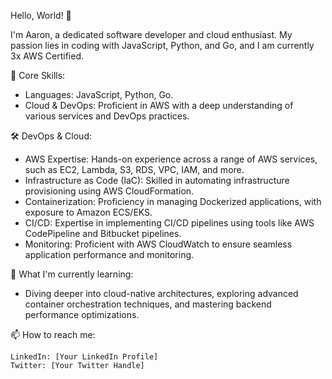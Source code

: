 Hello, World! 👋

I'm Aaron, a dedicated software developer and cloud enthusiast. My passion lies in coding with JavaScript, Python, and Go, 
and I am currently 3x AWS Certified.

🌟 Core Skills:
 - Languages: JavaScript, Python, Go.
 - Cloud & DevOps: Proficient in AWS with a deep understanding of various services and DevOps practices.

🛠️ DevOps & Cloud:

 - AWS Expertise: Hands-on experience across a range of AWS services, such as EC2, Lambda, S3, RDS, VPC, IAM, and more.
 - Infrastructure as Code (IaC): Skilled in automating infrastructure provisioning using AWS CloudFormation.
 - Containerization: Proficiency in managing Dockerized applications, with exposure to Amazon ECS/EKS.
 - CI/CD: Expertise in implementing CI/CD pipelines using tools like AWS CodePipeline and Bitbucket pipelines.
 - Monitoring: Proficient with AWS CloudWatch to ensure seamless application performance and monitoring.


🌱 What I'm currently learning:
 - Diving deeper into cloud-native architectures, exploring advanced container orchestration techniques, and mastering backend performance optimizations.

📫 How to reach me:

    LinkedIn: [Your LinkedIn Profile]
    Twitter: [Your Twitter Handle]

